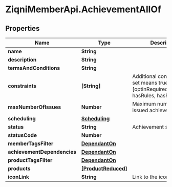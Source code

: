 # ZiqniMemberApi.AchievementAllOf

## Properties

Name | Type | Description | Notes
------------ | ------------- | ------------- | -------------
**name** | **String** |  | [optional] 
**description** | **String** |  | [optional] 
**termsAndConditions** | **String** |  | [optional] 
**constraints** | **[String]** | Additional constraints, if set means true [optinRequiredForEntrants, hasRules, hasRewards] | [optional] 
**maxNumberOfIssues** | **Number** | Maximum number of issued achievements | [optional] 
**scheduling** | [**Scheduling**](Scheduling.md) |  | [optional] 
**status** | **String** | Achievement status | [optional] 
**statusCode** | **Number** |  | [optional] 
**memberTagsFilter** | [**DependantOn**](DependantOn.md) |  | [optional] 
**achievementDependencies** | [**DependantOn**](DependantOn.md) |  | [optional] 
**productTagsFilter** | [**DependantOn**](DependantOn.md) |  | [optional] 
**products** | [**[ProductReduced]**](ProductReduced.md) |  | [optional] 
**iconLink** | **String** | Link to the icon | [optional] 


